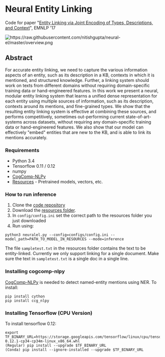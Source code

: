 Neural Entity Linking
=====================
Code for paper
"[Entity Linking via Joint Encoding of Types, Descriptions, and Context](http://cogcomp.org/page/publication_view/817)", EMNLP '17

<img src="https://raw.githubusercontent.com/nitishgupta/neural-el/master/overview.png" alt="https://raw.githubusercontent.com/nitishgupta/neural-el/master/overview.png">

## Abstract
For accurate entity linking, we need to capture the various information aspects of an entity, such as its description in a KB, contexts in which it is mentioned, and structured knowledge. Further, a linking system should work on texts from different domains without requiring domain-specific training data or hand-engineered features.
In this work we present a neural, modular entity linking system that learns a unified dense representation for each entity using multiple sources of information, such as its description, contexts around its mentions, and fine-grained types. We show that the resulting entity linking system is effective at combining these sources, and performs competitively, sometimes out-performing current state-of-art-systems across datasets, without requiring any domain-specific training data or hand-engineered features. We also show that our model can effectively "embed" entities that are new to the KB, and is able to link its mentions accurately.

### Requirements
* Python 3.4
* Tensorflow 0.11 / 0.12
* numpy
* [CogComp-NLPy](https://github.com/CogComp/cogcomp-nlpy)
* [Resources](https://drive.google.com/open?id=0Bz-t37BfgoTuSEtXOTI1SEF3VnM) - Pretrained models, vectors, etc.

### How to run inference
1. Clone the [code repository](https://github.com/nitishgupta/neural-el/)
1. Download the [resources folder](https://drive.google.com/open?id=0Bz-t37BfgoTuSEtXOTI1SEF3VnM).
2. In `config/config.ini` set the correct path to the resources folder you just downloaded
3. Run using:
```
python3 neuralel.py --config=configs/config.ini --model_path=PATH_TO_MODEL_IN_RESOURCES --mode=inference
```
The file `sampletest.txt` in the resources folder contains the text to be entity-linked. Currently we only support linking for a single document. Make sure the text in `sampletest.txt` is a single doc in a single line.

### Installing cogcomp-nlpy
[CogComp-NLPy](https://github.com/CogComp/cogcomp-nlpy) is needed to detect named-entity mentions using NER. To install:
```
pip install cython
pip install ccg_nlpy
```

### Installing Tensorflow (CPU Version)
To install tensorflow 0.12:
```
export TF_BINARY_URL=https://storage.googleapis.com/tensorflow/linux/cpu/tensorflow-0.12.1-cp34-cp34m-linux_x86_64.whl
(Regular) pip install --upgrade $TF_BINARY_URL
(Conda) pip install --ignore-installed --upgrade $TF_BINARY_URL
```
